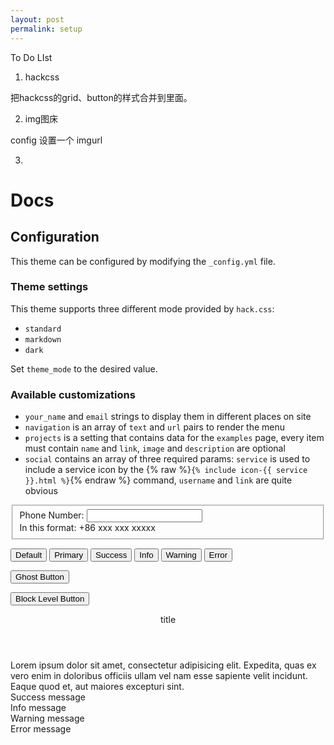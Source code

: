 ```yaml
---
layout: post
permalink: setup
---
```


<!-- header.html -->
<!-- 
  <a href="{{ site.baseurl }}/" class="header_logo">
    <svg viewBox="39.8 505.2 171.7 195">
      <title>Sam Pedley Logo</title>
      <g>
        <path class="sLogoMain" d="M55.5 680.4L39.8 505.2h171.7L196 680.4l-70.5 19.8" fill="#4583B3"/>
        <path class="sLogoSecondary" d="M125.9 685l56.7-15.6 13.4-150h-70.1" fill="#79A7CB"/>
        <g>
          <polygon points="125.5 584.5 125.5 606.1 152.2 606.1 149.5 633.9 125.5 640.4 125.5 662.9 169.6 650.7 170.1 646.9 175 590.2 175.7 584.5 169.6 584.5 " fill="#FFF"/>
          <polygon points="125.3 550.2 125.7 550.2 149.6 556.7 151.2 573.8 162.6 573.8 172.5 573.8 169.8 539.9 125.7 527.7 125.3 527.7 " fill="#FFF"/>
        </g>
          <polygon points="125.7 606.1 125.7 584.5 99 584.5 101.7 556.7 125.7 550.2 125.7 527.7 81.5 539.9 81.1 543.7 76.1 600.4 75.4 606.1 81.5 606.1 " fill="#EBEBEB"/>
          <polyline class="sLogoMain" points="69.7 602.4 60.7 593.2 71.7 582.5 100.6 612.3 89.6 622.9 " fill="#4583B3"/>
          <polygon class="sLogoSecondary" points="180.2 606.7 151.1 577.3 175.4 580 177.8 582.3 " fill="#79A7CB"/>
          <polygon points="125.9 640.4 125.5 640.4 101.5 633.9 99.9 616.8 88.5 616.8 78.7 616.8 81.3 650.7 125.5 662.9 125.9 662.9 " fill="#EBEBEB"/></g>
        </svg>
  </a>
-->

<!-- head.html -->

<!-- <meta name="twitter:card" content="summary" /> -->
<!-- <meta name="twitter:site" content="@sam_pedley" /> -->
<!-- <meta name="twitter:creator" content="@sam_pedley" /> -->



To Do LIst

1. hackcss

把hackcss的grid、button的样式合并到里面。

2. img图床

config 设置一个 imgurl

3. 



# Docs

## Configuration

This theme can be configured by modifying the `_config.yml` file.

### Theme settings

This theme supports three different mode provided by `hack.css`:

- `standard`
- `markdown`
- `dark`

Set `theme_mode` to the desired value.

### Available customizations

- `your_name` and `email` strings to display them in different places on site
- `navigation` is an array of `text` and `url` pairs to render the menu
- `projects` is a setting that contains data for the `examples` page, every item must contain `name` and `link`, `image` and `description` are optional
- `social` contains an array of three required params: `service` is used to include a service icon by the {% raw %}`{% include icon-{{ service }}.html %}`{% endraw %} command, `username` and `link` are quite obvious



<fieldset class="form-group form-success">
  <label for="phone">Phone Number:</label>
  <input id="phone" type="text" placeholder="" class="form-control">
  <div class="help-block">In this format: +86 xxx xxx xxxxx</div>
</fieldset>



<!-- with only an arrow -->
<div class="progress-bar">
  <div class="progress-bar-filled" style="width: 40%"></div>
</div>

<!-- with a percentage showing above the arrow -->
<div class="progress-bar progress-bar-show-percent">
  <div class="progress-bar-filled" style="width: 40%" data-filled="Loading 40%"></div>
</div>



<button class="btn btn-default">Default</button>
<button class="btn btn-primary">Primary</button>
<button class="btn btn-success">Success</button>
<button class="btn btn-info">Info</button>
<button class="btn btn-warning">Warning</button>
<button class="btn btn-error">Error</button>

<button class="btn btn-primary btn-ghost">Ghost Button</button>

<button class="btn btn-primary btn-block">Block Level Button</button>


<div class="card">
  <header class="card-header">title</header>
  <div class="card-content">
    <div class="inner">Lorem ipsum dolor sit amet, consectetur adipisicing elit. Expedita, quas ex vero enim in doloribus officiis ullam vel nam esse sapiente velit incidunt. Eaque quod et, aut maiores excepturi sint.</div>
  </div>
</div>



<div class="alert alert-success">Success message</div>
<div class="alert alert-info">Info message</div>
<div class="alert alert-warning">Warning message</div>
<div class="alert alert-error">Error message</div>


<div class="loading"></div>

